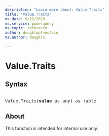 ```yaml
---
description: "Learn more about: Value.Traits"
title: "Value.Traits"
ms.date: 9/22/2020
ms.service: powerquery
ms.topic: reference
author: dougklopfenstein
ms.author: dougklo

---
```

# Value.Traits

## Syntax

<pre> 
Value.Traits(<b>value</b> as any) as table
</pre>

## About
This function is intended for internal use only.
